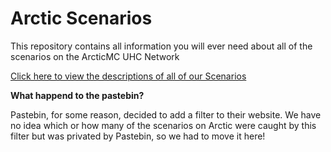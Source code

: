 # Arctic Scenarios
This repository contains all information you will ever need about all of the scenarios on the ArcticMC UHC Network

[Click here to view the descriptions of all of our Scenarios](https://github.com/ArcticMC/Scenarios/blob/main/descriptions.md)

**What happend to the pastebin?**

Pastebin, for some reason, decided to add a filter to their website. We have no idea which or how many of the scenarios on Arctic were caught by this filter but was privated by Pastebin, so we had to move it here!
